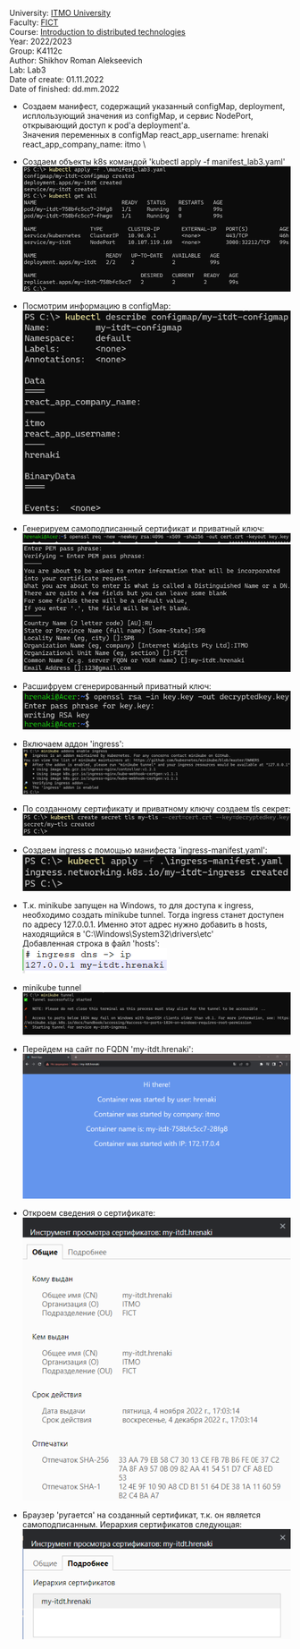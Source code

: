 University: [ITMO University](https://itmo.ru/ru/) \
Faculty: [FICT](https://fict.itmo.ru) \
Course: [Introduction to distributed technologies](https://github.com/itmo-ict-faculty/introduction-to-distributed-technologies) \
Year: 2022/2023 \
Group: K4112c \
Author: Shikhov Roman Alekseevich \
Lab: Lab3 \
Date of create: 01.11.2022 \
Date of finished: dd.mm.2022

- Создаем манифест, содержащий указанный configMap, deployment, исплользующий значения из configMap, и сервис NodePort, открывающий доступ к pod'a deployment'a. \
Значения переменных в configMap
react_app_username: hrenaki \
react_app_company_name: itmo \

- Создаем объекты k8s командой 'kubectl apply -f manifest_lab3.yaml' \
![kubectl_apply-objects](images/kubectl_apply-objects.png)

- Посмотрим информацию в configMap:\
![kubectl_describe-configmap](images/kubectl_describe-configmap.png)

- Генерируем самоподписанный сертификат и приватный ключ:\
![openssl_cert-and-key](images/openssl_cert-and-key.png)
![openssl_cert-and-key2](images/openssl_cert-and-key2.png)

- Расшифруем сгенерированный приватный ключ:\
![openssl_decrypt-key](images/openssl_decrypt-key.png)

- Включаем аддон 'ingress':\
![minikube_enable-ingress](images/minikube_enable-ingress.png)

- По созданному сертификату и приватному ключу создаем tls секрет:\
![kubectl_create-secret](images/kubectl_create-secret.png)

- Создаем ingress с помощью манифеста 'ingress-manifest.yaml':\
![kubectl_ingress](images/kubectl_ingress.png)

- Т.к. minikube запущен на Windows, то для доступа к ingress, необходимо создать minikube tunnel. Тогда ingress станет доступен по адресу 127.0.0.1. Именно этот адрес нужно добавить в hosts, находящийся в 'C:\Windows\System32\drivers\etc'\
Добавленная строка в файл 'hosts':\
![hosts-content](images/hosts-content.png)

- minikube tunnel\
![minikube_tunnel](images/minikube_tunnel.png)

- Перейдем на сайт по FQDN 'my-itdt.hrenaki':\
![site](images/site.png)

- Откроем сведения о сертификате:\
![cert](images/cert.png)

- Браузер 'ругается' на созданный сертификат, т.к. он является самоподписанным. Иерархия сертификатов следующая:\
![cert-hierarchy](images/hierarchy.png)